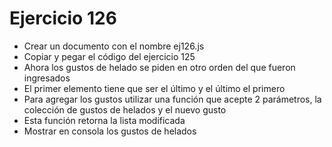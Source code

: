 # Ejercicio 126

- Crear un documento con el nombre ej126.js
- Copiar y pegar el código del ejercicio 125
- Ahora los gustos de helado se piden en otro orden del que fueron ingresados
- El primer elemento tiene que ser el último y el último el primero
- Para agregar los gustos utilizar una función que acepte 2 parámetros, la colección de gustos de helados y el nuevo gusto
- Esta función retorna la lista modificada
- Mostrar en consola los gustos de helados
